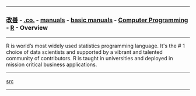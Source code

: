 
---

### [改善](https://github.com/ttltrk/0C/blob/master/README.MD) - [.co.](https://github.com/ttltrk/PRG/blob/master/CODING.MD) - [manuals](https://github.com/ttltrk/PRG/blob/master/MAN.MD) - [basic manuals](https://github.com/ttltrk/PRG/blob/master/MANUALS.MD) - [Computer Programming](https://github.com/ttltrk/PRG/blob/master/C/DOC/CP/CP.MD) - [R](https://github.com/ttltrk/PRG/blob/master/R/BRM/BRM.MD) - Overview

---

R is world’s most widely used statistics programming language. It's the # 1 choice of data scientists and supported by a vibrant and talented community of contributors. R is taught in universities and deployed in mission critical business applications.

---

[src](https://www.tutorialspoint.com/r/r_overview.htm)

---
